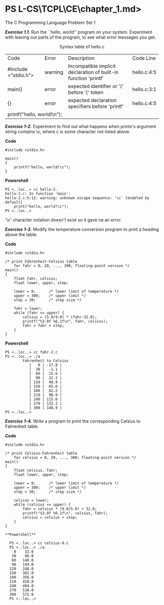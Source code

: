 PS L-CS\TCPL\CE\chapter_1.md>
====

The C Programming Language Problem Set 1

***Exercise 1.1.*** Run the ``hello, world'' program on your system. Experiment with leaving out
parts of the program, to see what error messages you get. 

  <p align='center'>Syntax table of hello.c</p>
  
  <table>
   <tr>
          <td colspan='3'>Code</td>
          <td colspan='2'>Error</td>
          <td colspan='5'>Description</td>
          <td colspan='1'>Code Line</td>
      </tr>
      <tr>
          <td colspan='4'>#include <"stdio.h"></td>
          <td colspan='1'>warning</td>
          <td colspan='5'>Incompatible implicit declaration of built-in function 'printf'</td>
          <td colspan='1'>hello.c:4:5</td>
      </tr>
      <tr>
          <td colspan='3'>main()</td>
          <td colspan='2'>error</td>
          <td colspan='5'>expected identifier or '(' before '{' token</td>
          <td colspan='1'>hello.c:3:1</td>
      </tr>
      <tr>
          <td colspan='3'>{}</td>
          <td colspan='2'>error</td>
          <td colspan='5'>expected declaration specifiers before 'printf'</td>
          <td colspan='1'>hello.c:4:5</td>
      </tr>
      <tr>
          <td colspan='5'>printf("hello, world!\n");</td>
          <td colspan='6'> </td>
      </tr>
  </table>

***Exercise 1-2.*** Experiment to find out what happens when prints's argument string contains
\c, where c is some character not listed above. 

  **Code**
  
    #include <stdio.h>

    main()
    {
        printf("hello, world!\c");
    }
    
  **Powershell**
  
    PS <..loc..> cc hello-2.
    hello-2.c: In function 'main':
    hello-2.c:5:12: warning: unknown escape sequence: '\c' [enabled by default]
        print("hello, world!\c");
    PS <..loc..> 

  '\c' character notation doesn't exist so it gave ne an error.

***Exercise 1-3.*** Modify the temperature conversion program to print a heading above the table.

  **Code**
  
    #include <stdio.h>

    /* print Fahrenheit-Celsius table
        for fahr = 0, 20, ..., 300; floating-point version */
    main()
    {
        float fahr, celsius;
        float lower, upper, step;
        
        lower = 0;      /* lower limit of temperature */
        upper = 300;    /* upper limit */
        step = 30;      /* step size */
        
        fahr = lower;
        while (fahr <= upper) {
            celsius = (5.0/9.0) * (fahr-32.0);
            printf("%3.0f %6.1f\n", fahr, celsius);
            fahr = fahr + step;
        }
    }

  **Powershell**
    
    PS <..loc..> cc fahr-2.c
    PS <..loc..> ./a
            Fahrenheit to Celsius
               |   0 | -17.8 |
               |  30 |  -1.1 |
               |  60 |  15.6 |
               |  90 |  32.2 |
               | 120 |  48.9 |
               | 150 |  65.6 |
               | 180 |  82.2 |
               | 210 |  98.9 |
               | 240 | 115.6 |
               | 270 | 132.2 |
               | 300 | 148.9 |
    PS <..loc..>
    
***Exercise 1-4.*** Write a program to print the corresponding Celsius to Fahrenheit table. 

  **Code**
  
    #include <stdio.h>

    /* print Celsius-Fahrenheit table
        for celsius = 0, 20, ..., 300; floating-point version */
    main()
    {
        float celsius, fahr;
        float lower, upper, step;
        
        lower = 0;      /* lower limit of temperature */
        upper = 300;    /* upper limit */
        step = 30;      /* step size */
        
        celsius = lower;
        while (celsius <= upper) {
            fahr = celsius * (9.0/5.0) + 32.0;
            printf("%3.0f %6.1f\n", celsius, fahr);
            celsius = celsius + step;
        }
    }
    
    **Powershell**
      
      PS <..loc..> cc celsius-0.c
      PS <..loc..< ./a
        0    32.0
       30    86.0
       60   140.0
       90   194.0
      120   248.0
      150   302.0
      180   356.0
      210   410.0
      240   464.0
      270   518.0
      300   572.0
      PS <..loc..> 
      
      
